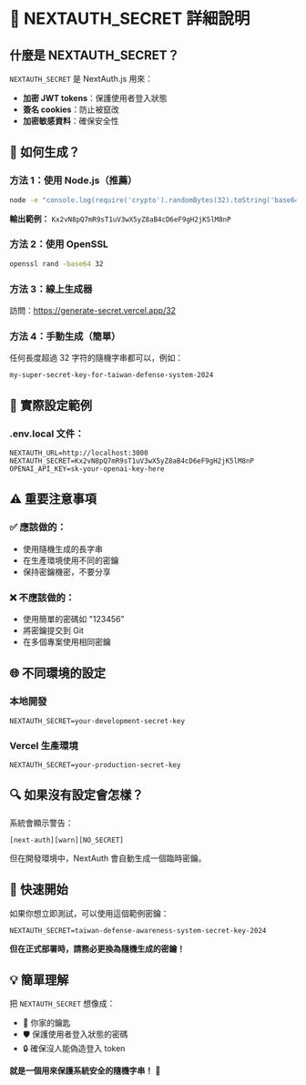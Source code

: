 # 🔐 NEXTAUTH_SECRET 詳細說明

## 什麼是 NEXTAUTH_SECRET？

`NEXTAUTH_SECRET` 是 NextAuth.js 用來：
- **加密 JWT tokens**：保護使用者登入狀態
- **簽名 cookies**：防止被竄改
- **加密敏感資料**：確保安全性

## 🔧 如何生成？

### 方法 1：使用 Node.js（推薦）
```bash
node -e "console.log(require('crypto').randomBytes(32).toString('base64'))"
```
**輸出範例：** `Kx2vN8pQ7mR9sT1uV3wX5yZ8aB4cD6eF9gH2jK5lM8nP`

### 方法 2：使用 OpenSSL
```bash
openssl rand -base64 32
```

### 方法 3：線上生成器
訪問：https://generate-secret.vercel.app/32

### 方法 4：手動生成（簡單）
任何長度超過 32 字符的隨機字串都可以，例如：
```
my-super-secret-key-for-taiwan-defense-system-2024
```

## 📝 實際設定範例

### .env.local 文件：
```env
NEXTAUTH_URL=http://localhost:3000
NEXTAUTH_SECRET=Kx2vN8pQ7mR9sT1uV3wX5yZ8aB4cD6eF9gH2jK5lM8nP
OPENAI_API_KEY=sk-your-openai-key-here
```

## ⚠️ 重要注意事項

### ✅ 應該做的：
- 使用隨機生成的長字串
- 在生產環境使用不同的密鑰
- 保持密鑰機密，不要分享

### ❌ 不應該做的：
- 使用簡單的密碼如 "123456"
- 將密鑰提交到 Git
- 在多個專案使用相同密鑰

## 🌐 不同環境的設定

### 本地開發
```env
NEXTAUTH_SECRET=your-development-secret-key
```

### Vercel 生產環境
```env
NEXTAUTH_SECRET=your-production-secret-key
```

## 🔍 如果沒有設定會怎樣？

系統會顯示警告：
```
[next-auth][warn][NO_SECRET]
```

但在開發環境中，NextAuth 會自動生成一個臨時密鑰。

## 🚀 快速開始

如果你想立即測試，可以使用這個範例密鑰：
```env
NEXTAUTH_SECRET=taiwan-defense-awareness-system-secret-key-2024
```

**但在正式部署時，請務必更換為隨機生成的密鑰！**

## 💡 簡單理解

把 `NEXTAUTH_SECRET` 想像成：
- 🔐 你家的鑰匙
- 🛡️ 保護使用者登入狀態的密碼
- 🔒 確保沒人能偽造登入 token

**就是一個用來保護系統安全的隨機字串！** 🔐